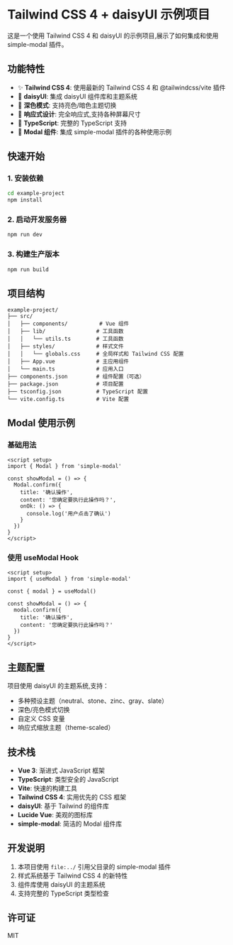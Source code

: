 # Tailwind CSS 4 + daisyUI 示例项目

这是一个使用 Tailwind CSS 4 和 daisyUI 的示例项目,展示了如何集成和使用 simple-modal 插件。

## 功能特性

- ✨ **Tailwind CSS 4**: 使用最新的 Tailwind CSS 4 和 @tailwindcss/vite 插件
- 🎨 **daisyUI**: 集成 daisyUI 组件库和主题系统
- 🌙 **深色模式**: 支持亮色/暗色主题切换
- 📱 **响应式设计**: 完全响应式,支持各种屏幕尺寸
- 🚀 **TypeScript**: 完整的 TypeScript 支持
- 🎯 **Modal 组件**: 集成 simple-modal 插件的各种使用示例

## 快速开始

### 1. 安装依赖

```bash
cd example-project
npm install
```

### 2. 启动开发服务器

```bash
npm run dev
```

### 3. 构建生产版本

```bash
npm run build
```

## 项目结构

```
example-project/
├── src/
│   ├── components/          # Vue 组件
│   ├── lib/                # 工具函数
│   │   └── utils.ts        # 工具函数
│   ├── styles/             # 样式文件
│   │   └── globals.css     # 全局样式和 Tailwind CSS 配置
│   ├── App.vue             # 主应用组件
│   └── main.ts             # 应用入口
├── components.json         # 组件配置（可选）
├── package.json            # 项目配置
├── tsconfig.json           # TypeScript 配置
└── vite.config.ts          # Vite 配置
```

## Modal 使用示例

### 基础用法

```vue
<script setup>
import { Modal } from 'simple-modal'

const showModal = () => {
  Modal.confirm({
    title: '确认操作',
    content: '您确定要执行此操作吗？',
    onOk: () => {
      console.log('用户点击了确认')
    }
  })
}
</script>
```

### 使用 useModal Hook

```vue
<script setup>
import { useModal } from 'simple-modal'

const { modal } = useModal()

const showModal = () => {
  modal.confirm({
    title: '确认操作',
    content: '您确定要执行此操作吗？'
  })
}
</script>
```

## 主题配置

项目使用 daisyUI 的主题系统,支持：

- 多种预设主题（neutral、stone、zinc、gray、slate）
- 深色/亮色模式切换
- 自定义 CSS 变量
- 响应式缩放主题（theme-scaled）

## 技术栈

- **Vue 3**: 渐进式 JavaScript 框架
- **TypeScript**: 类型安全的 JavaScript
- **Vite**: 快速的构建工具
- **Tailwind CSS 4**: 实用优先的 CSS 框架
- **daisyUI**: 基于 Tailwind 的组件库
- **Lucide Vue**: 美观的图标库
- **simple-modal**: 简洁的 Modal 组件库

## 开发说明

1. 本项目使用 `file:../` 引用父目录的 simple-modal 插件
2. 样式系统基于 Tailwind CSS 4 的新特性
3. 组件库使用 daisyUI 的主题系统
4. 支持完整的 TypeScript 类型检查

## 许可证

MIT
